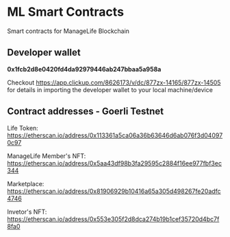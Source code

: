 # ML Smart Contracts

Smart contracts for ManageLife Blockchain

## Developer wallet

**0x1fcb2d8e0420fd4da92979446ab247bbaa5a958a**

Checkout https://app.clickup.com/8626173/v/dc/877zx-14165/877zx-14505 for details in importing the developer wallet to your local machine/device

## Contract addresses - Goerli Testnet

Life Token: https://etherscan.io/address/0x113361a5ca06a36b63646d6ab076f3d040970c97

ManageLife Member's NFT: https://etherscan.io/address/0x5aa43df98b3fa29595c2884f16ee977fbf3ec344

Marketplace: https://etherscan.io/address/0x81906929b10416a65a305d498267fe20adfc4746

Invetor's NFT: https://etherscan.io/address/0x553e305f2d8dca274b19b1cef35720d4bc7f8fa0
